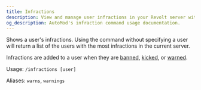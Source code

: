 ```yaml
---
title: Infractions
description: View and manage user infractions in your Revolt server with AutoMod. Track warnings, timeouts, and bans for comprehensive moderation.
og_description: AutoMod's infraction command usage documentation.
---
```


Shows a user's infractions. Using the command without specifying a user will return a list of the users with the most infractions in the current server.

Infractions are added to a user when they are [banned](/docs/commands/moderation/ban), [kicked](/docs/commands/moderation/kick), or [warned](/docs/commands/moderation/warn).

Usage: `/infractions [user]`

Aliases: `warns`, `warnings`
